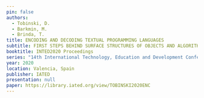 ```yaml
---
pin: false
authors:
  - Tobinski, D.
  - Barkmin, M.
  - Brinda, T.
title: ENCODING AND DECODING TEXTUAL PROGRAMMING LANGUAGES
subtitle: FIRST STEPS BEHIND SURFACE STRUCTURES OF OBJECTS AND ALGORITHMS
booktitle: INTED2020 Proceedings
series: "14th International Technology, Education and Development Conference"
year: 2020
location: Valencia, Spain
publisher: IATED
presentation: null
paper: https://library.iated.org/view/TOBINSKI2020ENC
---
```

